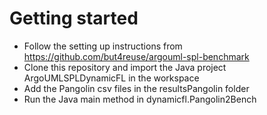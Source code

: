 # Getting started
* Follow the setting up instructions from https://github.com/but4reuse/argouml-spl-benchmark
* Clone this repository and import the Java project ArgoUMLSPLDynamicFL in the workspace
* Add the Pangolin csv files in the resultsPangolin folder
* Run the Java main method in dynamicfl.Pangolin2Bench
